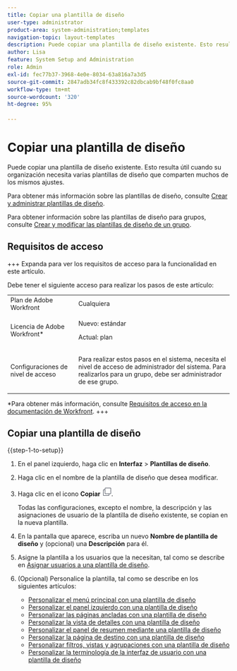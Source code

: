 ```yaml
---
title: Copiar una plantilla de diseño
user-type: administrator
product-area: system-administration;templates
navigation-topic: layout-templates
description: Puede copiar una plantilla de diseño existente. Esto resulta útil cuando su organización necesita varias plantillas de diseño que comparten muchos de los mismos ajustes.
author: Lisa
feature: System Setup and Administration
role: Admin
exl-id: fec77b37-3968-4e0e-8034-63a816a7a3d5
source-git-commit: 2847adb34fc8f433392c82dbcab9bf48f0fc8aa0
workflow-type: tm+mt
source-wordcount: '320'
ht-degree: 95%

---
```


# Copiar una plantilla de diseño

<!--Audited: 09/2024-->

Puede copiar una plantilla de diseño existente. Esto resulta útil cuando su organización necesita varias plantillas de diseño que comparten muchos de los mismos ajustes.

Para obtener más información sobre las plantillas de diseño, consulte [Crear y administrar plantillas de diseño](../../../administration-and-setup/customize-workfront/use-layout-templates/create-and-manage-layout-templates.md).

Para obtener información sobre las plantillas de diseño para grupos, consulte [Crear y modificar las plantillas de diseño de un grupo](../../../administration-and-setup/manage-groups/work-with-group-objects/create-and-modify-a-groups-layout-templates.md).

## Requisitos de acceso

+++ Expanda para ver los requisitos de acceso para la funcionalidad en este artículo.

Debe tener el siguiente acceso para realizar los pasos de este artículo:

<table style="table-layout:auto"> 
 <col> 
 <col> 
 <tbody> 
  <tr> 
   <td role="rowheader">Plan de Adobe Workfront</td> 
   <td>Cualquiera</td> 
  </tr> 
  <tr> 
   <td role="rowheader">Licencia de Adobe Workfront*</td> 
   <td><p>Nuevo: estándar</p>
   <p>Actual: plan</p></td> 
  </tr> 
  <tr> 
   <td role="rowheader">Configuraciones de nivel de acceso</td> 
   <td> <p>Para realizar estos pasos en el sistema, necesita el nivel de acceso de administrador del sistema.
Para realizarlos para un grupo, debe ser administrador de ese grupo.</p> </td> 
  </tr> 
 </tbody> 
</table>

*Para obtener más información, consulte [Requisitos de acceso en la documentación de Workfront](/help/quicksilver/administration-and-setup/add-users/access-levels-and-object-permissions/access-level-requirements-in-documentation.md).
+++

## Copiar una plantilla de diseño

{{step-1-to-setup}}

1. En el panel izquierdo, haga clic en **Interfaz** > **Plantillas de diseño**.

1. Haga clic en el nombre de la plantilla de diseño que desea modificar.
1. Haga clic en el icono **Copiar** ![Copiar icono](assets/copy-icon.png).

   Todas las configuraciones, excepto el nombre, la descripción y las asignaciones de usuario de la plantilla de diseño existente, se copian en la nueva plantilla.

1. En la pantalla que aparece, escriba un nuevo **Nombre de plantilla de diseño** y (opcional) una **Descripción** para él.

1. Asigne la plantilla a los usuarios que la necesitan, tal como se describe en [Asignar usuarios a una plantilla de diseño](../../../administration-and-setup/customize-workfront/use-layout-templates/assign-users-to-layout-template.md).
1. (Opcional) Personalice la plantilla, tal como se describe en los siguientes artículos:

   * [Personalizar el menú principal con una plantilla de diseño](../../../administration-and-setup/customize-workfront/use-layout-templates/customize-main-menu.md)
   * [Personalizar el panel izquierdo con una plantilla de diseño](../../../administration-and-setup/customize-workfront/use-layout-templates/customize-left-panel.md)
   * [Personalizar las páginas ancladas con una plantilla de diseño](../../../administration-and-setup/customize-workfront/use-layout-templates/customize-pinned-pages.md)
   * [Personalizar la vista de detalles con una plantilla de diseño](../../../administration-and-setup/customize-workfront/use-layout-templates/customize-details-view-layout-template.md)
   * [Personalizar el panel de resumen mediante una plantilla de diseño](../../../administration-and-setup/customize-workfront/use-layout-templates/customize-home-summary-layout-template.md)
   * [Personalizar la página de destino con una plantilla de diseño](../../../administration-and-setup/customize-workfront/use-layout-templates/customize-landing-page.md)
   * [Personalizar filtros, vistas y agrupaciones con una plantilla de diseño](../../../administration-and-setup/customize-workfront/use-layout-templates/customize-fvg-list-controls-layout-template.md)
   * [Personalizar la terminología de la interfaz de usuario con una plantilla de diseño](../../../administration-and-setup/customize-workfront/use-layout-templates/customize-terminology.md)
